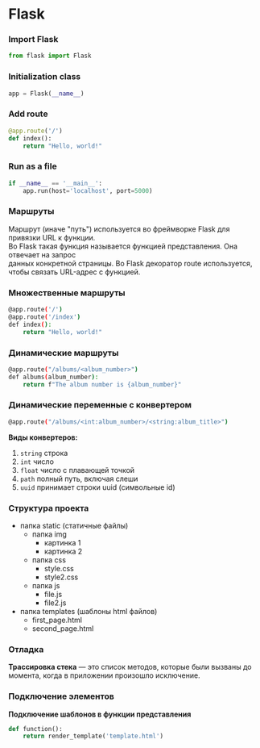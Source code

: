 # Flask

### Import Flask
```python
from flask import Flask
```

### Initialization class 
```python
app = Flask(__name__)
```

### Add route
```python
@app.route('/')
def index():
    return "Hello, world!"
```

### Run as a file
```python
if __name__ == '__main__':
    app.run(host='localhost', port=5000)
```

### Маршруты
Маршрут (иначе "путь") используется во фреймворке Flask для привязки URL к функции. <br>
Во Flask такая функция называется функцией представления. Она отвечает на запрос <br>
данных конкретной страницы. Во Flask декоратор route используется, <br>
чтобы связать URL-адрес с функцией.

### Множественные маршруты
```bash
@app.route('/')
@app.route('/index')
def index():
    return "Hello, world!"
```

###  Динамические маршруты
```bash
@app.route("/albums/<album_number>")
def albums(album_number):
    return f"The album number is {album_number}"
```

### Динамические переменные с конвертером
```bash
@app.route("/albums/<int:album_number>/<string:album_title>")
```

**Виды конвертеров:**
1. `string` строка
2. `int` число
3. `float` число с плавающей точкой
4. `path` полный путь, включая слеши
5. `uuid` принимает строки uuid (символьные id)

### Структура проекта
- папка static (статичные файлы)
  - папка img
    - картинка 1
    - картинка 2
  - папка css
    - style.css
    - style2.css
  - папка js
    - file.js
    - file2.js
- папка templates (шаблоны html файлов)
  - first_page.html
  - second_page.html

### Отладка

**Трассировка стека** — это список методов, которые были вызваны до момента, когда в приложении произошло исключение. 

### Подключение элементов

**Подключение шаблонов в функции представления**
```python
def function():
    return render_template('template.html')
```
